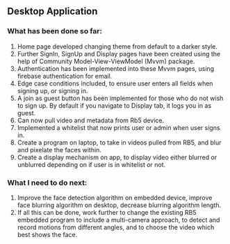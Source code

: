 ## Desktop Application

### What has been done so far:
1. Home page developed changing theme from default to a darker style.
1. Further SignIn, SignUp and Display pages have been created using the help of Community Model-View-ViewModel (Mvvm) package.
1. Authentication has been implemented into these Mvvm pages, using firebase authentication for email.
1. Edge case conditions included, to ensure user enters all fields when signing up, or signing in.
1. A join as guest button has been implemented for those who do not wish to sign up. By default if you navigate to Display tab, it logs you in as guest.
1. Can now pull video and metadata from Rb5 device.
1. Implemented a whitelist that now prints user or admin when user signs in.
1. Create a program on laptop, to take in videos pulled from RB5, and blur and pixelate the faces within.
1. Create a display mechanism on app, to display video either blurred or unblurred depending on if user is in whitelist or not.

### What I need to do next:
1. Improve the face detection algorithm on embedded device, improve face blurring algorithm on desktop, decrease blurring algorithm length.
1. If all this can be done, work further to change the existing RB5 embedded program to include a multi-camera approach, to detect and record motions from different angles, and to choose the video which best shows the face.
